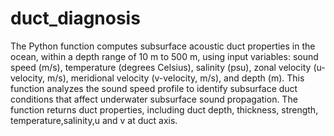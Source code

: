 # duct_diagnosis

The Python function computes subsurface acoustic duct properties in the ocean, within a depth range of 10 m to 500 m, using input variables: sound speed (m/s), temperature (degrees Celsius), salinity (psu), zonal velocity (u-velocity, m/s), meridional velocity (v-velocity, m/s), and depth (m). This function analyzes the sound speed profile to identify subsurface duct conditions that affect underwater subsurface sound propagation. The function returns duct properties, including duct depth, thickness, strength, temperature,salinity,u and v at duct axis.
